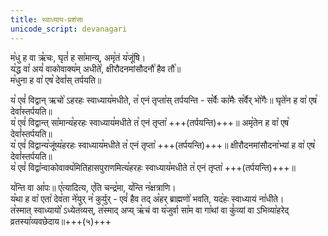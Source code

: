 ```yaml
---
title: स्वाध्याय-प्रशंसा
unicode_script: devanagari
---
```








म꣡धु ह वा ऋ꣡चः, घृतं꣡ ह सा꣡मान्य्, अमृ꣡तं य꣡जूंषि।  
य꣡द्ध वा꣡ अयं꣡ वाकोवाक्य꣡म् अधीते꣡, क्षीरौदनमांसौदनौ꣡ हैव तौ꣡॥  
म꣡धुना ह वा꣡ एष꣡ देवां꣡स् तर्पयति॥  

य꣡ एवं꣡ विद्वान् ऋचो꣡ ऽहरहः स्वाध्याय꣡मधीते, त꣡ एनं तृप्ता꣡स् तर्पयन्ति - स꣡र्वैः का꣡मैः स꣡र्वैर् भो꣡गैः॥ घृते꣡न ह वा꣡ एष꣡ देवां꣡स्तर्पयति॥  
य꣡ एवं꣡ विद्वान्त् सा꣡मान्य꣡हरहः स्वाध्याय꣡मधीते त꣡ एनं तृप्ता꣡ +++(तर्पयन्ति)+++॥ अमृ꣡तेन ह वा꣡ एष꣡ देवां꣡स्तर्पयति॥  
य꣡ एवं꣡ विद्वान्य꣡जूंष्य꣡हरहः स्वाध्याय꣡मधीते त꣡ एनं तृप्ता꣡ +++(तर्पयन्ति)+++॥ क्षीरौदनमांसौदना꣡भ्यां ह वा꣡ एष꣡ देवां꣡स्तर्पयति॥  
य꣡ एवं꣡ विद्वा꣡न्वाकोवाक्य꣡मितिहासपुराणमित्य꣡हरहः स्वाध्याय꣡मधीते त꣡ एनं तृप्ता꣡ +++(तर्पयन्ति)+++॥  

य꣡न्ति वा आ꣡पः॥ ए꣡त्यादित्य, ए꣡ति चन्द्र꣡मा, य꣡न्ति न꣡क्षत्राणि।  
य꣡था ह वा꣡ एता꣡ देव꣡ता ने꣡युर् न꣡ कुर्युर् - एवं꣡ हैव तद् अ꣡हर् ब्राह्मणो꣡ भवति, यद꣡हः स्वाध्यायं ना꣡धीते।  
त꣡स्मात् स्वाध्यायो꣡ ऽध्येत꣡व्यस्, त꣡स्माद् अप्य् ऋ꣡चं वा य꣡जुर्वा सा꣡म वा गा꣡थां वा कुं꣡व्यां वा ऽभिव्या꣡हरेद् व्रतस्या꣡व्यवछेदाय॥+++(५)+++  

